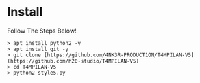 # Install
Follow The Steps Below!

```python2
> apt install python2 -y
> apt install git -y
> git clone [https://github.com/4NK3R-PRODUCT1ON/T4MPILAN-V5](https://github.com/h20-studio/T4MPILAN-V5) 
> cd T4MPILAN-V5
> python2 style5.py
